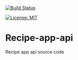 [![Build Status](https://travis-ci.org/BenoCharlo/Recipe-app-api.svg?branch=master)](https://travis-ci.org/BenoCharlo/Recipe-app-api)

[![License: MIT](https://img.shields.io/badge/License-MIT-purple.svg)](https://opensource.org/licenses/MIT)

# Recipe-app-api

Recipe app api source code
